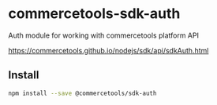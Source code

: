 # commercetools-sdk-auth

Auth module for working with commercetools platform API

https://commercetools.github.io/nodejs/sdk/api/sdkAuth.html

## Install

```bash
npm install --save @commercetools/sdk-auth
```
